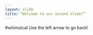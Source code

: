 ```yaml
---
layout: slide
title: “Welcome to our second slide!”
---
```

#whimsical
Use the left arrow to go back!
